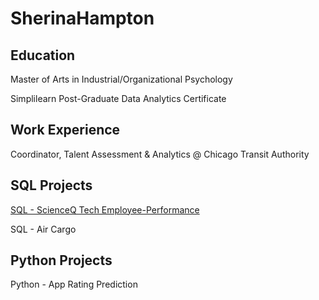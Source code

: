 # SherinaHampton

## Education
Master of Arts in Industrial/Organizational Psychology

Simplilearn Post-Graduate Data Analytics Certificate

## Work Experience
Coordinator, Talent Assessment & Analytics @ Chicago Transit Authority

## SQL Projects
[SQL - ScienceQ Tech Employee-Performance](url)

SQL - Air Cargo

## Python Projects
Python - App Rating Prediction
